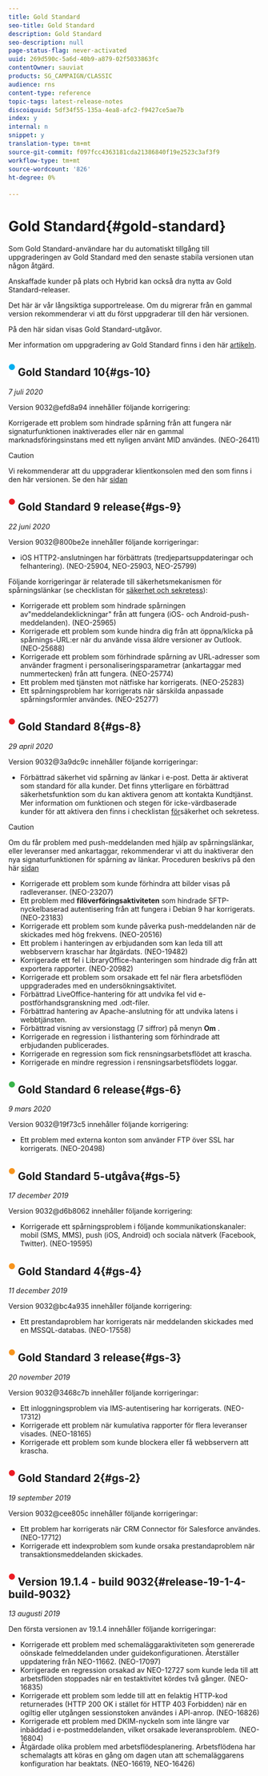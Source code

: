 ```yaml
---
title: Gold Standard
seo-title: Gold Standard
description: Gold Standard
seo-description: null
page-status-flag: never-activated
uuid: 269d590c-5a6d-40b9-a879-02f5033863fc
contentOwner: sauviat
products: SG_CAMPAIGN/CLASSIC
audience: rns
content-type: reference
topic-tags: latest-release-notes
discoiquuid: 5df34f55-135a-4ea8-afc2-f9427ce5ae7b
index: y
internal: n
snippet: y
translation-type: tm+mt
source-git-commit: f097fcc4363181cda21386840f19e2523c3af3f9
workflow-type: tm+mt
source-wordcount: '826'
ht-degree: 0%

---
```



# Gold Standard{#gold-standard}

Som Gold Standard-användare har du automatiskt tillgång till uppgraderingen av Gold Standard med den senaste stabila versionen utan någon åtgärd.

Anskaffade kunder på plats och Hybrid kan också dra nytta av Gold Standard-releaser.

Det här är vår långsiktiga supportrelease. Om du migrerar från en gammal version rekommenderar vi att du först uppgraderar till den här versionen.

På den här sidan visas Gold Standard-utgåvor.

Mer information om uppgradering av Gold Standard finns i den här [artikeln](https://helpx.adobe.com/campaign/kb/gold-standard.html).

## ![](assets/do-not-localize/blue_2.png) Gold Standard 10{#gs-10}

_7 juli 2020_

Version 9032@efd8a94 innehåller följande korrigering:

Korrigerade ett problem som hindrade spårning från att fungera när signaturfunktionen inaktiverades eller när en gammal marknadsföringsinstans med ett nyligen använt MID användes. (NEO-26411)

>[!CAUTION]
>
>Vi rekommenderar att du uppgraderar klientkonsolen med den som finns i den här versionen. Se den här [sidan](../../installation/using/installing-the-client-console.md)

## ![](assets/do-not-localize/red_2.png) Gold Standard 9 release{#gs-9}

_22 juni 2020_

Version 9032@800be2e innehåller följande korrigeringar:

* iOS HTTP2-anslutningen har förbättrats (tredjepartsuppdateringar och felhantering). (NEO-25904, NEO-25903, NEO-25799)

Följande korrigeringar är relaterade till säkerhetsmekanismen för spårningslänkar (se checklistan för [säkerhet och sekretess](https://helpx.adobe.com/campaign/kb/acc-security.html#signature-mechanism)):

* Korrigerade ett problem som hindrade spårningen av&quot;meddelandeklickningar&quot; från att fungera (iOS- och Android-push-meddelanden). (NEO-25965)
* Korrigerade ett problem som kunde hindra dig från att öppna/klicka på spårnings-URL:er när du använde vissa äldre versioner av Outlook.  (NEO-25688)
* Korrigerade ett problem som förhindrade spårning av URL-adresser som använder fragment i personaliseringsparametrar (ankartaggar med nummertecken) från att fungera. (NEO-25774)
* Ett problem med tjänsten mot nätfiske har korrigerats. (NEO-25283)
* Ett spårningsproblem har korrigerats när särskilda anpassade spårningsformler användes. (NEO-25277)

## ![](assets/do-not-localize/red_2.png) Gold Standard 8{#gs-8}

_29 april 2020_

Version 9032@3a9dc9c innehåller följande korrigeringar:

* Förbättrad säkerhet vid spårning av länkar i e-post. Detta är aktiverat som standard för alla kunder. Det finns ytterligare en förbättrad säkerhetsfunktion som du kan aktivera genom att kontakta Kundtjänst. Mer information om funktionen och stegen för icke-värdbaserade kunder för att aktivera den finns i checklistan [för](https://helpx.adobe.com/campaign/kb/acc-security.html#signature-mechanism)säkerhet och sekretess.

>[!CAUTION]
>
>Om du får problem med push-meddelanden med hjälp av spårningslänkar, eller leveranser med ankartaggar, rekommenderar vi att du inaktiverar den nya signaturfunktionen för spårning av länkar. Proceduren beskrivs på den här [sidan](https://helpx.adobe.com/campaign/kb/acc-security.html#signature-mechanism)

* Korrigerade ett problem som kunde förhindra att bilder visas på radleveranser. (NEO-23207)
* Ett problem med **filöverföringsaktiviteten** som hindrade SFTP-nyckelbaserad autentisering från att fungera i Debian 9 har korrigerats. (NEO-23183)
* Korrigerade ett problem som kunde påverka push-meddelanden när de skickades med hög frekvens. (NEO-20516)
* Ett problem i hanteringen av erbjudanden som kan leda till att webbservern kraschar har åtgärdats. (NEO-19482)
* Korrigerade ett fel i LibraryOffice-hanteringen som hindrade dig från att exportera rapporter. (NEO-20982)
* Korrigerade ett problem som orsakade ett fel när flera arbetsflöden uppgraderades med en undersökningsaktivitet.
* Förbättrad LiveOffice-hantering för att undvika fel vid e-postförhandsgranskning med .odt-filer.
* Förbättrad hantering av Apache-anslutning för att undvika latens i webbtjänsten.
* Förbättrad visning av versionstagg (7 siffror) på menyn **Om** .
* Korrigerade en regression i listhantering som förhindrade att erbjudanden publicerades.
* Korrigerade en regression som fick rensningsarbetsflödet att krascha.
* Korrigerade en mindre regression i rensningsarbetsflödets loggar.

## ![](assets/do-not-localize/green_2.png) Gold Standard 6 release{#gs-6}

_9 mars 2020_

Version 9032@19f73c5 innehåller följande korrigering:

* Ett problem med externa konton som använder FTP över SSL har korrigerats. (NEO-20498)

## ![](assets/do-not-localize/orange_2.png) Gold Standard 5-utgåva{#gs-5}

_17 december 2019_

Version 9032@d6b8062 innehåller följande korrigering:

* Korrigerade ett spårningsproblem i följande kommunikationskanaler: mobil (SMS, MMS), push (iOS, Android) och sociala nätverk (Facebook, Twitter). (NEO-19595)

## ![](assets/do-not-localize/orange_2.png) Gold Standard 4{#gs-4}

_11 december 2019_

Version 9032@bc4a935 innehåller följande korrigering:

* Ett prestandaproblem har korrigerats när meddelanden skickades med en MSSQL-databas. (NEO-17558)

## ![](assets/do-not-localize/orange_2.png) Gold Standard 3 release{#gs-3}

_20 november 2019_

Version 9032@3468c7b innehåller följande korrigeringar:

* Ett inloggningsproblem via IMS-autentisering har korrigerats. (NEO-17312)
* Korrigerade ett problem när kumulativa rapporter för flera leveranser visades. (NEO-18165)
* Korrigerade ett problem som kunde blockera eller få webbservern att krascha.

## ![](assets/do-not-localize/red_2.png) Gold Standard 2{#gs-2}

_19 september 2019_

Version 9032@cee805c innehåller följande korrigeringar:

* Ett problem har korrigerats när CRM Connector för Salesforce användes. (NEO-17712)
* Korrigerade ett indexproblem som kunde orsaka prestandaproblem när transaktionsmeddelanden skickades.

## ![](assets/do-not-localize/red_2.png) Version 19.1.4 - build 9032{#release-19-1-4-build-9032}

_13 augusti 2019_

Den första versionen av 19.1.4 innehåller följande korrigeringar:

* Korrigerade ett problem med schemaläggaraktiviteten som genererade oönskade felmeddelanden under guidekonfigurationen. Återställer uppdatering från NEO-11662. (NEO-17097)
* Korrigerade en regression orsakad av NEO-12727 som kunde leda till att arbetsflöden stoppades när en testaktivitet kördes två gånger. (NEO-16835)
* Korrigerade ett problem som ledde till att en felaktig HTTP-kod returnerades (HTTP 200 OK i stället för HTTP 403 Forbidden) när en ogiltig eller utgången sessionstoken användes i API-anrop. (NEO-16826)
* Korrigerade ett problem med DKIM-nyckeln som inte längre var inbäddad i e-postmeddelanden, vilket orsakade leveransproblem. (NEO-16804)
* Åtgärdade olika problem med arbetsflödesplanering. Arbetsflödena har schemalagts att köras en gång om dagen utan att schemaläggarens konfiguration har beaktats. (NEO-16619, NEO-16426)
